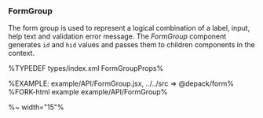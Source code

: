 ### **FormGroup**

The form group is used to represent a logical combination of a label, input, help text and validation error message. The _FormGroup_ component generates `id` and `hid` values and passes them to children components in the context.

%TYPEDEF types/index.xml FormGroupProps%

%EXAMPLE: example/API/FormGroup.jsx, ../../src => @depack/form%
%FORK-html example example/API/FormGroup%

%~ width="15"%